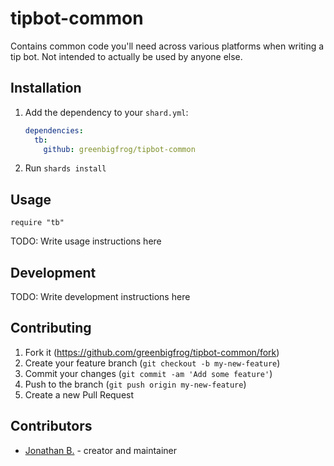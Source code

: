 # tipbot-common

Contains common code you'll need across various platforms when writing a tip bot.
Not intended to actually be used by anyone else.

## Installation

1. Add the dependency to your `shard.yml`:

   ```yaml
   dependencies:
     tb:
       github: greenbigfrog/tipbot-common
   ```

2. Run `shards install`

## Usage

```crystal
require "tb"
```

TODO: Write usage instructions here

## Development

TODO: Write development instructions here

## Contributing

1. Fork it (<https://github.com/greenbigfrog/tipbot-common/fork>)
2. Create your feature branch (`git checkout -b my-new-feature`)
3. Commit your changes (`git commit -am 'Add some feature'`)
4. Push to the branch (`git push origin my-new-feature`)
5. Create a new Pull Request

## Contributors

- [Jonathan B.](https://github.com/greenbigfrog) - creator and maintainer

